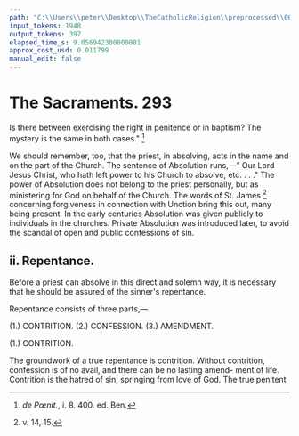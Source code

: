 ```yaml
---
path: "C:\\Users\\peter\\Desktop\\TheCatholicReligion\\preprocessed\\00312.jpg"
input_tokens: 1948
output_tokens: 397
elapsed_time_s: 9.056942300000001
approx_cost_usd: 0.011799
manual_edit: false
---
```

# The Sacraments. 293

Is there between exercising the right in penitence
or in baptism? The mystery is the same in
both cases." [^1]

We should remember, too, that the priest,
in absolving, acts in the name and on the part
of the Church. The sentence of Absolution
runs,—" Our Lord Jesus Christ, who hath left
power to his Church to absolve, etc. . . ."
The power of Absolution does not belong to
the priest personally, but as ministering for
God on behalf of the Church. The words of
St. James [^2] concerning forgiveness in connection
with Unction bring this out, many being present.
In the early centuries Absolution was given
publicly to individuals in the churches. Private
Absolution was introduced later, to avoid the
scandal of open and public confessions of sin.

## ii. Repentance.

Before a priest can absolve in this direct and
solemn way, it is necessary that he should be
assured of the sinner's repentance.

Repentance consists of three parts,—

(1.) CONTRITION.
(2.) CONFESSION.
(3.) AMENDMENT.

(1.) CONTRITION.

The groundwork of a true repentance is
contrition. Without contrition, confession is
of no avail, and there can be no lasting amend-
ment of life. Contrition is the hatred of sin,
springing from love of God. The true penitent

[^1]: *de Pœnit.*, i. 8. 400. ed. Ben.
[^2]: v. 14, 15.